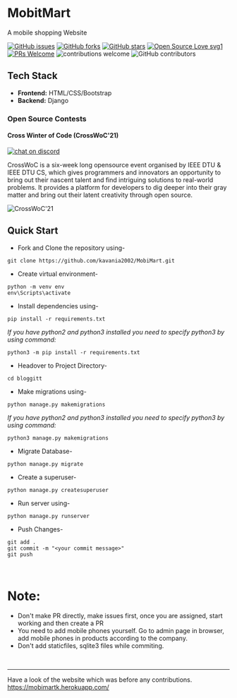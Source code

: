 # MobitMart
A mobile shopping Website

[![GitHub issues](https://img.shields.io/github/issues/kavania2002/MobiMart)](https://github.com/kavania2002/MobiMart/issues)
[![GitHub forks](https://img.shields.io/github/forks/kavania2002/MobiMart)](https://github.com/kavania2002/MobiMart/network)
[![GitHub stars](https://img.shields.io/github/stars/kavania2002/MobiMart)](https://github.com/kavania2002/MobiMart/stargazers)
[![Open Source Love svg1](https://badges.frapsoft.com/os/v1/open-source.svg?v=103)](https://github.com/ellerbrock/open-source-badges/)
[![PRs Welcome](https://img.shields.io/badge/PRs-welcome-brightgreen.svg?style=flat-square)](http://makeapullrequest.com) 
![contributions welcome](https://img.shields.io/static/v1.svg?label=Contributions&message=Welcome&color=0059b3&style=flat-square) 
![GitHub contributors](https://img.shields.io/github/contributors-anon/kavania2002/MobiMart)
<br>

## Tech Stack
- **Frontend:** HTML/CSS/Bootstrap
- **Backend:** Django

### Open Source Contests

#### Cross Winter of Code (CrossWoC'21)

[![chat on discord](https://img.shields.io/badge/chat-on%20discord-brightgreen)](https://discord.gg/QugF4JAw)

CrossWoC is a six-week long opensource event organised by IEEE DTU & IEEE DTU CS, which gives programmers and innovators an opportunity to bring out their nascent talent and find intriguing solutions to real-world problems. It provides a platform for developers to dig deeper into their gray matter and bring out their latent creativity through open source.

<div>
<img src="https://crosswoc.ieeedtu.in/images/imgcw.png" alt = "CrossWoC'21"/>
</div>

## Quick Start

- Fork and Clone the repository using-
```
git clone https://github.com/kavania2002/MobiMart.git
```
- Create virtual environment-
```
python -m venv env
env\Scripts\activate
```
- Install dependencies using-
```
pip install -r requirements.txt
```
*If you have python2 and python3 installed you need to specify python3 by using command:*
```
python3 -m pip install -r requirements.txt
```

- Headover to Project Directory- 
```
cd bloggitt
```
- Make migrations using-
```
python manage.py makemigrations
```
*If you have python2 and python3 installed you need to specify python3 by using command:*
```
python3 manage.py makemigrations
```

- Migrate Database-
```
python manage.py migrate
```
- Create a superuser-
```
python manage.py createsuperuser
```
- Run server using-
```
python manage.py runserver
```
- Push Changes-
```
git add .
git commit -m "<your commit message>"
git push
```
<br>


# Note:

- Don't make PR directly, make issues first, once you are assigned, start working and then create a PR
- You need to add mobile phones yourself. Go to admin page in browser, add mobile phones in products according to the company.
- Don't add staticfiles, sqlite3 files while commiting.
<br>
<hr>

Have a look of the website which was before any contributions.   
https://mobimartk.herokuapp.com/
